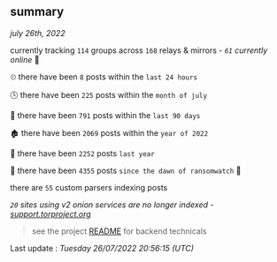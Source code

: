 
## summary
_july 26th, 2022_

currently tracking `114` groups across `168` relays & mirrors - _`61` currently online_ 📡

⏲ there have been `8` posts within the `last 24 hours`

🕓 there have been `225` posts within the `month of july`

📅 there have been `791` posts within the `last 90 days`

🏚 there have been `2069` posts within the `year of 2022`

🚀 there have been `2252` posts `last year`

🦕 there have been `4355` posts `since the dawn of ransomwatch` 🐣

there are `55` custom parsers indexing posts

_`20` sites using v2 onion services are no longer indexed - [support.torproject.org](https://support.torproject.org/onionservices/v2-deprecation/)_

> see the project [README](https://github.com/jmousqueton/ransomwatch#readme) for backend technicals



Last update : _Tuesday 26/07/2022 20:56:15 (UTC)_

